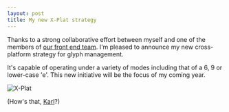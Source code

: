 ```yaml
--- 
layout: post
title: My new X-Plat strategy
---
```

Thanks to a strong collaborative effort between myself and one of the members of <a href="http://twitter.com/mofro" rel="friend coworker">our front end team</a>. I'm pleased to announce my new cross-platform strategy for glyph management.

It's capable of operating under a variety of modes including that of a 6, 9 or lower-case 'e'. This new initiative will be the focus of my coming year.

<img class="center" title="X-Plat" src="http://farm4.static.flickr.com/3172/3006575668_73dc65b020.jpg" />

(How's that, <a href="http://paradox1x.org" rel="friend coworker">Karl</a>?)
